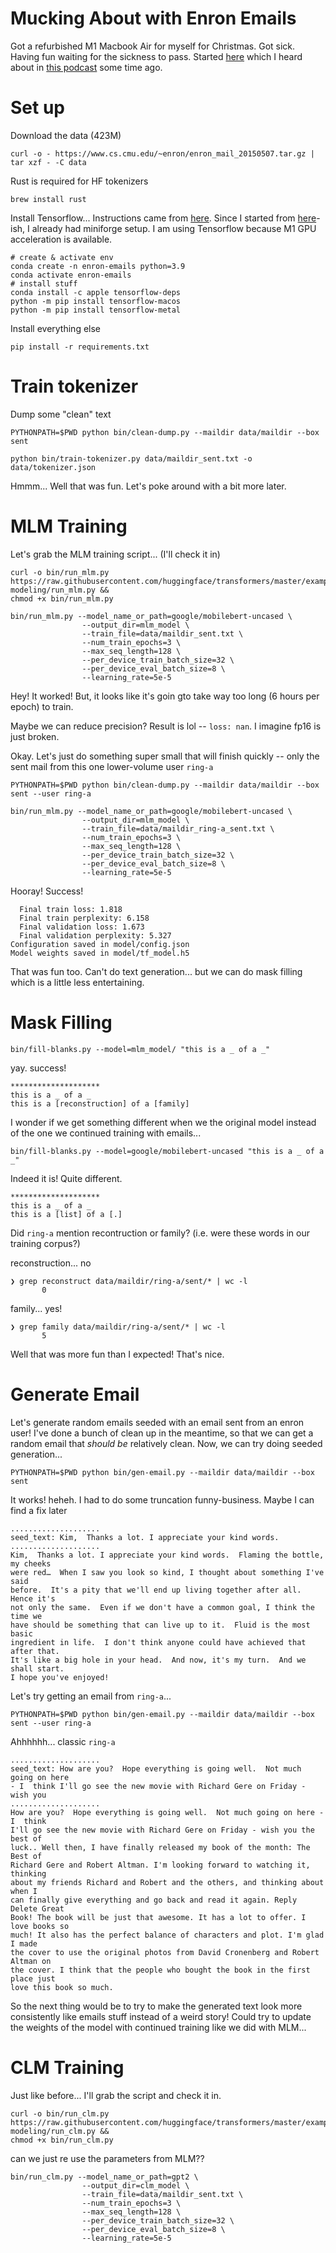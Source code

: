 Mucking About with Enron Emails
===============================

Got a refurbished M1 Macbook Air for myself for Christmas. Got sick. Having fun waiting for the sickness to pass. Started [here](https://www.cs.cmu.edu/~enron/) which I heard about in [this podcast](https://99percentinvisible.org/episode/youve-got-enron-mail/) some time ago.


Set up
======

Download the data (423M)

```shell
curl -o - https://www.cs.cmu.edu/~enron/enron_mail_20150507.tar.gz | tar xzf - -C data

```

Rust is required for HF tokenizers

```shell
brew install rust
```

Install Tensorflow... Instructions came from [here](https://developer.apple.com/metal/tensorflow-plugin/). Since I started from [here](https://github.com/riklopfer/DarwinZSH)-ish, I already had miniforge setup. I am using Tensorflow because M1 GPU acceleration is available. 

```shell
# create & activate env
conda create -n enron-emails python=3.9
conda activate enron-emails
# install stuff
conda install -c apple tensorflow-deps
python -m pip install tensorflow-macos
python -m pip install tensorflow-metal

```

Install everything else

```shell
pip install -r requirements.txt
```


Train tokenizer
===============

Dump some "clean" text

```shell
PYTHONPATH=$PWD python bin/clean-dump.py --maildir data/maildir --box sent 

```

```shell
python bin/train-tokenizer.py data/maildir_sent.txt -o data/tokenizer.json
```

Hmmm... Well that was fun. Let's poke around with a bit more later. 


MLM Training
============

Let's grab the MLM training script... (I'll check it in)

```shell
curl -o bin/run_mlm.py https://raw.githubusercontent.com/huggingface/transformers/master/examples/tensorflow/language-modeling/run_mlm.py && 
chmod +x bin/run_mlm.py
```

```shell
bin/run_mlm.py --model_name_or_path=google/mobilebert-uncased \
				--output_dir=mlm_model \
				--train_file=data/maildir_sent.txt \
				--num_train_epochs=3 \
				--max_seq_length=128 \
				--per_device_train_batch_size=32 \
				--per_device_eval_batch_size=8 \
				--learning_rate=5e-5 

```

Hey! It worked! But, it looks like it's goin gto take way too long (6 hours per epoch) to train. 

Maybe we can reduce precision? Result is lol -- `loss: nan`. I imagine fp16 is just broken. 

Okay. Let's just do something super small that will finish quickly -- only the sent mail from this one lower-volume user `ring-a`

```shell
PYTHONPATH=$PWD python bin/clean-dump.py --maildir data/maildir --box sent --user ring-a
```

```shell
bin/run_mlm.py --model_name_or_path=google/mobilebert-uncased \
				--output_dir=mlm_model \
				--train_file=data/maildir_ring-a_sent.txt \
				--num_train_epochs=3 \
				--max_seq_length=128 \
				--per_device_train_batch_size=32 \
				--per_device_eval_batch_size=8 \
				--learning_rate=5e-5 

```


Hooray! Success! 

```
  Final train loss: 1.818
  Final train perplexity: 6.158
  Final validation loss: 1.673
  Final validation perplexity: 5.327
Configuration saved in model/config.json
Model weights saved in model/tf_model.h5
```

That was fun too. Can't do text generation... but we can do mask filling which is a little less entertaining. 


Mask Filling
============

```shell
bin/fill-blanks.py --model=mlm_model/ "this is a _ of a _"
```

yay. success! 

```
********************
this is a _ of a _
this is a [reconstruction] of a [family]
```

I wonder if we get something different when we the original model instead of the one we continued training with emails... 

```shell
bin/fill-blanks.py --model=google/mobilebert-uncased "this is a _ of a _"
```

Indeed it is! Quite different. 

```
********************
this is a _ of a _
this is a [list] of a [.]
```

Did `ring-a` mention recontruction or family? (i.e. were these words in our training corpus?)

reconstruction... no

```
❯ grep reconstruct data/maildir/ring-a/sent/* | wc -l
       0
```

family... yes! 

```
❯ grep family data/maildir/ring-a/sent/* | wc -l
       5
```

Well that was more fun than I expected! That's nice. 

Generate Email
==============

Let's generate random emails seeded with an email sent from an enron user! I've done a bunch of clean up in the meantime, so that we can get a random email that _should be_ relatively clean. Now, we can try doing seeded generation... 

```shell
PYTHONPATH=$PWD python bin/gen-email.py --maildir data/maildir --box sent

```

It works! heheh. I had to do some truncation funny-business. Maybe I can find a fix later

```
....................
seed_text: Kim,  Thanks a lot. I appreciate your kind words.
....................
Kim,  Thanks a lot. I appreciate your kind words.  Flaming the bottle, my cheeks
were red…  When I saw you look so kind, I thought about something I've said
before.  It's a pity that we'll end up living together after all.  Hence it's
not only the same.  Even if we don't have a common goal, I think the time we
have should be something that can live up to it.  Fluid is the most basic
ingredient in life.  I don't think anyone could have achieved that after that.
It's like a big hole in your head.  And now, it's my turn.  And we shall start.
I hope you've enjoyed!
```

Let's try getting an email from `ring-a`...

```shell
PYTHONPATH=$PWD python bin/gen-email.py --maildir data/maildir --box sent --user ring-a
```

Ahhhhhh... classic `ring-a`

```
....................
seed_text: How are you?  Hope everything is going well.  Not much going on here
- I  think I'll go see the new movie with Richard Gere on Friday - wish you
....................
How are you?  Hope everything is going well.  Not much going on here - I  think
I'll go see the new movie with Richard Gere on Friday - wish you the best of
luck.. Well then, I have finally released my book of the month: The Best of
Richard Gere and Robert Altman. I'm looking forward to watching it, thinking
about my friends Richard and Robert and the others, and thinking about when I
can finally give everything and go back and read it again. Reply Delete Great
Book! The book will be just that awesome. It has a lot to offer. I love books so
much! It also has the perfect balance of characters and plot. I'm glad I made
the cover to use the original photos from David Cronenberg and Robert Altman on
the cover. I think that the people who bought the book in the first place just
love this book so much.
```


So the next thing would be to try to make the generated text look more consistently like emails stuff instead of a weird story! Could try to update the weights of the model with continued training like we did with MLM... 


CLM Training
============

Just like before... I'll grab the script and check it in. 

```shell
curl -o bin/run_clm.py https://raw.githubusercontent.com/huggingface/transformers/master/examples/tensorflow/language-modeling/run_clm.py && 
chmod +x bin/run_clm.py
```

can we just re use the parameters from MLM??

```shell
bin/run_clm.py --model_name_or_path=gpt2 \
				--output_dir=clm_model \
				--train_file=data/maildir_sent.txt \
				--num_train_epochs=3 \
				--max_seq_length=128 \
				--per_device_train_batch_size=32 \
				--per_device_eval_batch_size=8 \
				--learning_rate=5e-5 

```
